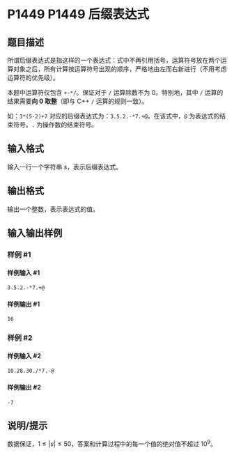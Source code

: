 # P1449 P1449 后缀表达式

## 题目描述

所谓后缀表达式是指这样的一个表达式：式中不再引用括号，运算符号放在两个运算对象之后，所有计算按运算符号出现的顺序，严格地由左而右新进行（不用考虑运算符的优先级）。

本题中运算符仅包含 $\texttt{+-*/}$。保证对于 $\texttt{/}$ 运算除数不为 0。特别地，其中 $\texttt{/}$ 运算的结果需要**向 0 取整**（即与 C++ `/` 运算的规则一致）。

如：$\texttt{3*(5-2)+7}$ 对应的后缀表达式为：$\texttt{3.5.2.-*7.+@}$。在该式中，`@` 为表达式的结束符号。`.` 为操作数的结束符号。


## 输入格式

输入一行一个字符串 $s$，表示后缀表达式。


## 输出格式

输出一个整数，表示表达式的值。

## 输入输出样例

### 样例 #1

#### 样例输入 #1

```
3.5.2.-*7.+@
```

#### 样例输出 #1

```
16
```

### 样例 #2

#### 样例输入 #2

```
10.28.30./*7.-@
```

#### 样例输出 #2

```
-7
```

## 说明/提示

数据保证，$1 \leq |s| \leq 50$，答案和计算过程中的每一个值的绝对值不超过 $10^9$。
